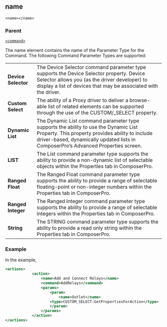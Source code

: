 ## name

`<name></name>`


### Parent

[`<command>`][1]


The name element contains the name of the Parameter Type for the Command. The following Command Parameter Types are supported:

|                     |                                                                                                                                                                                                                               |
| ------------------- | ----------------------------------------------------------------------------------------------------------------------------------------------------------------------------------------------------------------------------- |
| **Device Selector** | The Device Selector command parameter type supports the Device Selector property. Device Selector allows you (as the driver developer) to display a list of devices that may be associated with the driver.                   |
| **Custom Select**   | The ability of a Proxy driver to deliver a browse-able list of related elements can be supported through the use of the CUSTOM/_SELECT property.                                                                              |
| **Dynamic List**    | The Dynamic List command parameter type supports the ability to use the Dynamic List Property. This property provides ability to include driver-based, dynamically updated lists in ComposerPro’s Advanced Properties screen. |
| **LIST**            | The List command parameter type supports the ability to provide a non-dynamic list of selectable objects within the Properties tab in ComposerPro.                                                                            |
| **Ranged Float**    | The Ranged Float command parameter type supports the ability to provide a range of selectable floating-point or non-integer numbers within the Properties tab in ComposerPro.                                                 |
| **Ranged Integer**  | The Ranged Integer command parameter type supports the ability to provide a range of selectable integers within the Properties tab in ComposerPro.                                                                            |
| **String**          | The STRING command parameter type supports the ability to provide a read only string within the Properties tab in ComposerPro.                                                                                                |



### Example

In the example, 

```xml
<actions>
			<action>
				<name>Add and Connect Relays</name>
				<command>AddRelays</command>
				<params>
					<param>
						<name>Outlet</name>
					<type>CUSTOM_SELECT:GetPropertiesForAction</type>
					</param>
				</params>
			</action>
</actions>
```





[1]:	https://verbose-telegram-5004f902.pages.github.io/#actions-xml-action